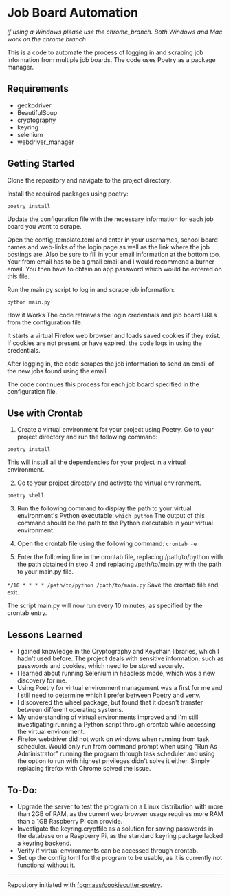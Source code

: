 # Job Board Automation

_If using a Windows please use the chrome_branch. Both Windows and Mac work on the chrome branch_

This is a code to automate the process of logging in and scraping job information from multiple job boards. The code uses Poetry as a package manager.

## Requirements

- geckodriver
- BeautifulSoup
- cryptography
- keyring
- selenium
- webdriver_manager

## Getting Started

Clone the repository and navigate to the project directory.

Install the required packages using poetry:

```
poetry install
```

Update the configuration file with the necessary information for each job board you want to scrape.

Open the config_template.toml and enter in your usernames, school board names and web-links of the login page as well as the link where the job postings are. Also be sure to fill in your email information at the bottom too. Your from email has to be a gmail email and I would recommend a burner email. You then have to obtain an app password which would be entered on this file.

Run the main.py script to log in and scrape job information:

```
python main.py
```

How it Works
The code retrieves the login credentials and job board URLs from the configuration file.

It starts a virtual Firefox web browser and loads saved cookies if they exist. If cookies are not present or have expired, the code logs in using the credentials.

After logging in, the code scrapes the job information to send an email of the new jobs found using the email

The code continues this process for each job board specified in the configuration file.

## Use with Crontab

1. Create a virtual environment for your project using Poetry. Go to your project directory and run the following command:

```
poetry install
```

This will install all the dependencies for your project in a virtual environment.

2. Go to your project directory and activate the virtual environment.

```
poetry shell
```

3. Run the following command to display the path to your virtual environment's Python executable:
   `which python`
   The output of this command should be the path to the Python executable in your virtual environment.

4. Open the crontab file using the following command:
   `crontab -e`
5. Enter the following line in the crontab file, replacing /path/to/python with the path obtained in step 4 and replacing /path/to/main.py with the path to your main.py file.

`*/10 * * * * /path/to/python /path/to/main.py`
Save the crontab file and exit.

The script main.py will now run every 10 minutes, as specified by the crontab entry.

## Lessons Learned

- I gained knowledge in the Cryptography and Keychain libraries, which I hadn't used before. The project deals with sensitive information, such as passwords and cookies, which need to be stored securely.
- I learned about running Selenium in headless mode, which was a new discovery for me.
- Using Poetry for virtual environment management was a first for me and I still need to determine which I prefer between Poetry and venv.
- I discovered the wheel package, but found that it doesn't transfer between different operating systems.
- My understanding of virtual environments improved and I'm still investigating running a Python script through crontab while accessing the virtual environment.
- Firefox webdriver did not work on windows when running from task scheduler. Would only run from command prompt when using "Run As Administrator" running the program through task scheduler and using the option to run with highest privileges didn't solve it either. Simply replacing firefox with Chrome solved the issue.

## To-Do:

- Upgrade the server to test the program on a Linux distribution with more than 2GB of RAM, as the current web browser usage requires more RAM than a 1GB Raspberry Pi can provide.
- Investigate the keyring.cryptfile as a solution for saving passwords in the database on a Raspberry Pi, as the standard keyring package lacked a keyring backend.
- Verify if virtual environments can be accessed through crontab.
- Set up the config.toml for the program to be usable, as it is currently not functional without it.

---

Repository initiated with [fpgmaas/cookiecutter-poetry](https://github.com/fpgmaas/cookiecutter-poetry).
